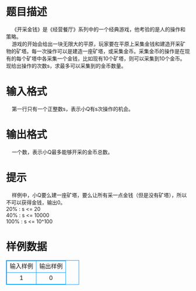 # 

 
 # 题目描述 
&nbsp;&nbsp;&nbsp;&nbsp;《开采金钱》是《经营餐厅》系列中的一个经典游戏，他考验的是人的操作和策略。<BR>&nbsp;&nbsp;&nbsp;&nbsp;游戏的开始会给出一块无限大的平原，玩家要在平原上采集金钱和建造开采矿物的矿塔。每一次操作可以是建造一座矿塔，或采集金币。采集金币的操作是在现有的每个矿塔中各采集一个金钱，比如现有10个矿塔，则可以采集到10个金币。现给出操作的次数s，求最多可以采集到的金币数量。<BR> 

 
 # 输入格式 
&nbsp;&nbsp;&nbsp;&nbsp;第一行只有一个正整数s，表示小Q有s次操作的机会。<BR> 

 
 # 输出格式 
&nbsp;&nbsp;&nbsp;&nbsp;一个数，表示小Q最多能够开采的金币总数。<BR> 

 
 # 提示 
&nbsp;&nbsp;&nbsp;&nbsp;样例中，小Q要么建一座矿塔，要么让所有采一点金钱（但是没有矿塔），所以不可以获得金钱，输出0。<BR>20%&nbsp;:&nbsp;s&nbsp;&lt;=&nbsp;20<BR>40%&nbsp;:&nbsp;s&nbsp;&lt;=&nbsp;10000<BR>100%&nbsp;:&nbsp;s&nbsp;&lt;=&nbsp;10^100<BR> 
# 样例数据
<style>
        table,table tr th, table tr td { border:1px solid #0094ff; }
        table { width: 200px; min-height: 25px; line-height: 25px; text-align: center; border-collapse: collapse;}   
    </style>
<table>
	<tr>
		<td>输入样例</td>
		<td>输出样例</td>
	</tr>
<tr><td>1
</td><td>0
</td></tr></table>
